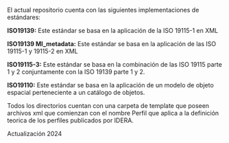 El actual repositorio cuenta con las siguientes implementaciones de estándares:

**ISO19139:** Este estándar se basa en la aplicación de la ISO 19115-1 en XML

**ISO19139 MI_metadata:** Este estándar se basa en la aplicación de las ISO 19115-1 y 19115-2 en XML

**ISO19115-3:** Este estándar se basa en la combinación de las ISO 19115 parte 1 y 2 conjuntamente con la ISO 19139 parte 1 y 2.

**ISO19110:** Este estándar se basa en la aplicación de un modelo de objeto espacial perteneciente a un catálogo de objetos. 

Todos los directorios cuentan con una carpeta de template que poseen archivos xml que comienzan con el nombre Perfil que aplica a la definición teorica de los perfiles publicados por IDERA. 

Actualización 2024
